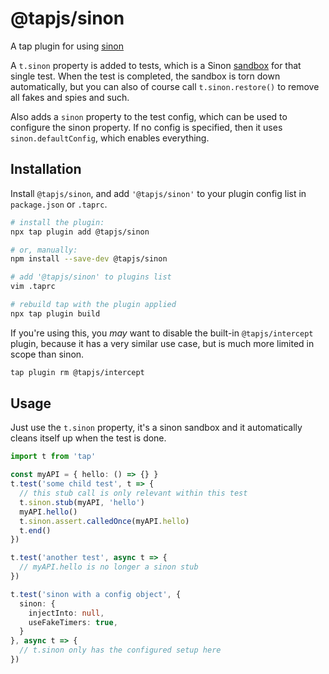# @tapjs/sinon

A tap plugin for using [sinon](https://sinonjs.org)

A `t.sinon` property is added to tests, which is a Sinon
[sandbox](https://sinonjs.org/releases/latest/sandbox/) for that
single test. When the test is completed, the sandbox is torn
down automatically, but you can also of course call
`t.sinon.restore()` to remove all fakes and spies and such.

Also adds a `sinon` property to the test config, which can be
used to configure the sinon property. If no config is specified,
then it uses `sinon.defaultConfig`, which enables everything.

## Installation

Install `@tapjs/sinon`, and add `'@tapjs/sinon'` to your plugin
config list in `package.json` or `.taprc`.

``` bash
# install the plugin:
npx tap plugin add @tapjs/sinon

# or, manually:
npm install --save-dev @tapjs/sinon

# add '@tapjs/sinon' to plugins list
vim .taprc

# rebuild tap with the plugin applied
npx tap plugin build
```

If you're using this, you _may_ want to disable the built-in
`@tapjs/intercept` plugin, because it has a very similar use
case, but is much more limited in scope than sinon.

```bash
tap plugin rm @tapjs/intercept
```

## Usage

Just use the `t.sinon` property, it's a sinon sandbox and it
automatically cleans itself up when the test is done.

```ts
import t from 'tap'

const myAPI = { hello: () => {} }
t.test('some child test', t => {
  // this stub call is only relevant within this test
  t.sinon.stub(myAPI, 'hello')
  myAPI.hello()
  t.sinon.assert.calledOnce(myAPI.hello)
  t.end()
})

t.test('another test', async t => {
  // myAPI.hello is no longer a sinon stub
})

t.test('sinon with a config object', {
  sinon: {
    injectInto: null,
    useFakeTimers: true,
  }
}, async t => {
  // t.sinon only has the configured setup here
})
```

